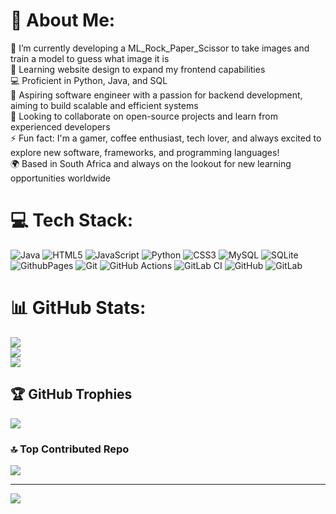# 💫 About Me:
🔭 I’m currently developing a ML_Rock_Paper_Scissor to take images and train a model to guess what image it is<br>🌱 Learning website design to expand my frontend capabilities<br>💻 Proficient in Python, Java, and SQL<br>💬 Aspiring software engineer with a passion for backend development, aiming to build scalable and efficient systems<br>🚀 Looking to collaborate on open-source projects and learn from experienced developers<br>⚡ Fun fact: I'm a gamer, coffee enthusiast, tech lover, and always excited to explore new software, frameworks, and programming languages!<br>🌍 Based in South Africa and always on the lookout for new learning opportunities worldwide


# 💻 Tech Stack:
![Java](https://img.shields.io/badge/java-%23ED8B00.svg?style=for-the-badge&logo=openjdk&logoColor=white) ![HTML5](https://img.shields.io/badge/html5-%23E34F26.svg?style=for-the-badge&logo=html5&logoColor=white) ![JavaScript](https://img.shields.io/badge/javascript-%23323330.svg?style=for-the-badge&logo=javascript&logoColor=%23F7DF1E) ![Python](https://img.shields.io/badge/python-3670A0?style=for-the-badge&logo=python&logoColor=ffdd54) ![CSS3](https://img.shields.io/badge/css3-%231572B6.svg?style=for-the-badge&logo=css3&logoColor=white) ![MySQL](https://img.shields.io/badge/mysql-4479A1.svg?style=for-the-badge&logo=mysql&logoColor=white) ![SQLite](https://img.shields.io/badge/sqlite-%2307405e.svg?style=for-the-badge&logo=sqlite&logoColor=white) ![GithubPages](https://img.shields.io/badge/github%20pages-121013?style=for-the-badge&logo=github&logoColor=white) ![Git](https://img.shields.io/badge/git-%23F05033.svg?style=for-the-badge&logo=git&logoColor=white) ![GitHub Actions](https://img.shields.io/badge/github%20actions-%232671E5.svg?style=for-the-badge&logo=githubactions&logoColor=white) ![GitLab CI](https://img.shields.io/badge/gitlab%20CI-%23181717.svg?style=for-the-badge&logo=gitlab&logoColor=white) ![GitHub](https://img.shields.io/badge/github-%23121011.svg?style=for-the-badge&logo=github&logoColor=white) ![GitLab](https://img.shields.io/badge/gitlab-%23181717.svg?style=for-the-badge&logo=gitlab&logoColor=white)
# 📊 GitHub Stats:
![](https://github-readme-stats.vercel.app/api?username=azharxkhan&theme=dark&hide_border=false&include_all_commits=false&count_private=false)<br/>
![](https://github-readme-streak-stats.herokuapp.com/?user=azharxkhan&theme=dark&hide_border=false)<br/>
![](https://github-readme-stats.vercel.app/api/top-langs/?username=azharxkhan&theme=dark&hide_border=false&include_all_commits=false&count_private=false&layout=compact)

## 🏆 GitHub Trophies
![](https://github-profile-trophy.vercel.app/?username=azharxkhan&theme=radical&no-frame=false&no-bg=true&margin-w=4)

### 🔝 Top Contributed Repo
![](https://github-contributor-stats.vercel.app/api?username=azharxkhan&limit=5&theme=dark&combine_all_yearly_contributions=true)

---
[![](https://visitcount.itsvg.in/api?id=azharxkhan&icon=0&color=0)](https://visitcount.itsvg.in)
